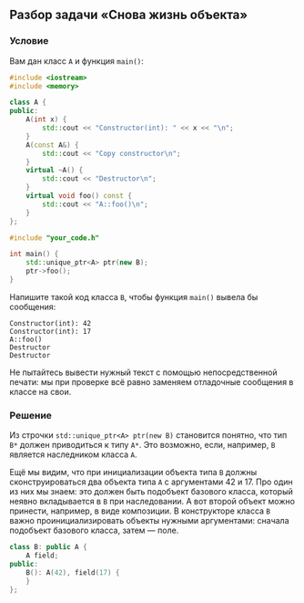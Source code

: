 ## Разбор задачи «Снова жизнь объекта»

### Условие
Вам дан класс `A` и функция `main()`:
```cpp
#include <iostream>
#include <memory>

class A {
public:
    A(int x) {
        std::cout << "Constructor(int): " << x << "\n";
    }
    A(const A&) {
        std::cout << "Copy constructor\n";
    }
    virtual ~A() {
        std::cout << "Destructor\n";
    }
    virtual void foo() const {
        std::cout << "A::foo()\n";
    }
};

#include "your_code.h"

int main() {
    std::unique_ptr<A> ptr(new B);
    ptr->foo();
}
```

Напишите такой код класса `B`, чтобы функция `main()` вывела бы сообщения:
```
Constructor(int): 42
Constructor(int): 17
A::foo()
Destructor
Destructor
```

Не пытайтесь вывести нужный текст с помощью непосредственной печати: мы при проверке всё равно заменяем отладочные сообщения в классе на свои.


### Решение
Из строчки `std::unique_ptr<A> ptr(new B)`
становится понятно, что тип `B*` должен приводиться к типу `A*`.
Это возможно, если, например, `B` является наследником класса `A`.

Ещё мы видим, что при инициализации объекта типа `B`
должны сконструироваться два объекта типа `A` с аргументами 42 и 17.
Про один из них мы знаем: это должен быть подобъект базового класса,
который неявно вкладывается в `B` при наследовании.
А вот второй объект можно принести, например, в виде композиции.
В конструкторе класса `B` важно проинициализировать объекты нужными аргументами:
сначала подобъект базового класса, затем — поле.
```cpp
class B: public A {
    A field;
public:
    B(): A(42), field(17) {
    }
};
```